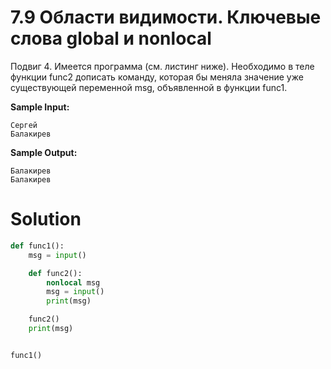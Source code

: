 # 7.9 Области видимости. Ключевые слова global и nonlocal

Подвиг 4. Имеется программа (см. листинг ниже). Необходимо в теле функции func2 дописать команду, которая бы меняла
значение уже существующей переменной msg, объявленной в функции func1.

**Sample Input:**

```
Сергей
Балакирев
```

**Sample Output:**

```
Балакирев
Балакирев
```

# Solution

```python
def func1():
    msg = input()

    def func2():
        nonlocal msg
        msg = input()
        print(msg)

    func2()
    print(msg)


func1()
```
